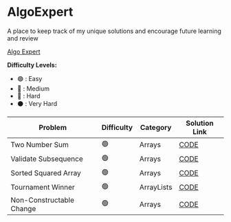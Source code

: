 # AlgoExpert

A place to keep track of my unique solutions and encourage future learning and review

[Algo Expert](https://www.algoexpert.io/questions)

<strong>Difficulty Levels:</strong>

- 🟢 : Easy
- 🔵 : Medium
- 🔴 : Hard
- ⚫ : Very Hard

| Problem                               | Difficulty       | Category            | Solution Link                                                        |
| ------------------------------------- | ---------------- | ------------------- | -------------------------------------------------------------------- |
| Two Number Sum                        | 🟢               | Arrays              | [CODE](src/Easy/TwoNumberSum)                    | 
| Validate Subsequence                  | 🟢               | Arrays              | [CODE](src/Easy/ValidateSubsequence)                    | 
| Sorted Squared Array                  | 🟢               | Arrays              | [CODE](src/Easy/SortedSquaredArray)                    | 
| Tournament Winner                 | 🟢               | ArrayLists              | [CODE](src/Easy/TournamentWinner)                    | 
| Non-Constructable Change                 | 🟢               | Arrays             | [CODE](src/Easy/NonConstructableChange)                    | 
